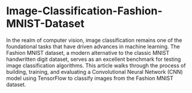 # Image-Classification-Fashion-MNIST-Dataset
 In the realm of computer vision, image classification remains one of the foundational tasks that have driven advances in machine learning. The Fashion MNIST dataset, a modern alternative to the classic MNIST handwritten digit dataset, serves as an excellent benchmark for testing image classification algorithms. This article walks through the process of building, training, and evaluating a Convolutional Neural Network (CNN) model using TensorFlow to classify images from the Fashion MNIST dataset.
